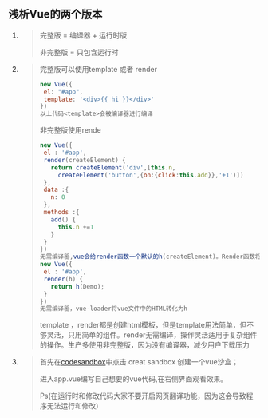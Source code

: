## 浅析Vue的两个版本

1. >完整版 =  编译器 + 运行时版
   >
   ><script crossorigin="anonymous" integrity="sha512-YXLGLsQBiwHPHLCAA9npZWhADUsHECjkZ71D1uzT2Hpop82/eLnmFb6b0jo8pK4T0Au0g2FETrRJNblF/46ZzQ==" src="https://lib.baomitu.com/vue/2.6.12/vue.js"></script>
   >
   >非完整版 = 只包含运行时
   >
   ><script crossorigin="anonymous" integrity="sha512-MbDBUqdp/G2JUxGdahQfbrfMSHqCp5f+6BK9fKshXb43f44GWCkw5ilQXqi1rZ1h9V8NgOWQh8VW3BdxQDDLpg==" src="https://lib.baomitu.com/vue/2.6.12/vue.runtime.js"></script>

2. >完整版可以使用template 或者 render
   >
   >```javascript
   >new Vue({
   >  el: "#app",
   >  template: '<div>{{ hi }}</div>'
   >})
   >以上代码<template>会被编译器进行编译
   >```
   >
   >非完整版使用rende
   >
   >```javascript
   >new Vue({
   >  el : '#app',
   >  render(createElement) {
   >    return createElement('div',[this.n, 
   >      createElement('button',{on:{click:this.add}},'+1')])
   >  },
   >  data :{
   >    n: 0
   >  },
   >  methods :{
   >    add() {
   >      this.n +=1
   >    }
   >  }
   >})
   >无需编译器,vue会给render函数一个默认的h(createElement)。Render函数将createElement的返回值放到了HTML中。
   >new Vue({
   >  el : '#app',
   >  render(h) {
   >    return h(Demo);
   >  }
   >})  
   >无需编译器，vue-loader将vue文件中的HTML转化为h
   >```
   >
   >template ，render都是创建html模板，但是template用法简单，但不够灵活，只用简单的组件。render无需编译，操作灵活适用于复杂组件的操作。生产多使用非完整版，因为没有编译器，减少用户下载压力

3. >首先在[codesandbox](https://codesandbox.io/)中点击 creat sandbox 创建一个vue沙盒；
   >
   >进入app.vue编写自己想要的vue代码,在右侧界面观看效果。
   >
   >Ps(在运行时和修改代码大家不要开启网页翻译功能，因为这会导致程序无法运行和修改)

